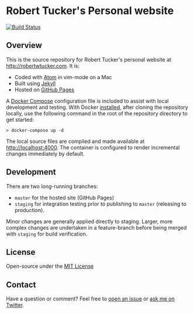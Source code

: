 # Robert Tucker's Personal website

[![Build Status](https://travis-ci.org/robertwtucker/robertwtucker.github.io.svg?branch=master)](https://travis-ci.org/robertwtucker/robertwtucker.github.io)

## Overview

This is the source repository for Robert Tucker's personal website at <http://robertwtucker.com>. It is:

- Coded with [Atom](http://atom.io) in vim-mode on a Mac
- Built using [Jekyll](http://jekyllrb.com)
- Hosted on [GitHub Pages](https://pages.github.com)

A [Docker Compose](https://docs.docker.com/compose/overview/) configuration file is included to assist with local development and testing. With Docker [installed](https://docs.docker.com/engine/getstarted/step_one/), after cloning the repository locally, use the following command in the root of the repository directory to get started:

```
> docker-compose up -d
```

The local source files are compiled and made available at <http://localhost:4000>. The container is configured to render incremental changes immediately by default.

## Development

There are two long-running branches:

- `master` for the hosted site (GitHub Pages)
- `staging` for integration testing prior to publishing to `master` (releasing to production).

Minor changes are generally applied directly to staging. Larger, more complex changes are undertaken in a feature-branch before being merged with `staging` for build verification.

## License

Open-source under the [MIT License](LICENSE.md)

## Contact

Have a question or comment? Feel free to [open an issue](https://github.com/robertwtucker/ama/issues/new) or [ask me on Twitter](https://twitter.com/robertwtucker).
